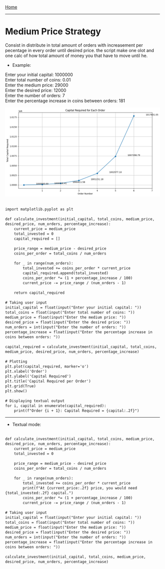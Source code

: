 [Home](/README.md)     

---    

# Medium Price Strategy

Consist in distribute in total amount of orders with increasement per pecentage in every order until desired price.
the script make one olot and one calc of how total amount of money you that have to move until he.

- Example:        
        
Enter your initial capital: 1000000        
Enter total number of coins: 0.01       
Enter the medium price: 29000        
Enter the desired price: 12000      
Enter the number of orders: 7       
Enter the percentage increase in coins between orders: 181        
 
![img](/assets/docs/knowledges/Financial/strategy/mediumprice/IMG/img.png)    

```

import matplotlib.pyplot as plt

def calculate_investment(initial_capital, total_coins, medium_price, desired_price, num_orders, percentage_increase):
    current_price = medium_price
    total_invested = 0
    capital_required = []

    price_range = medium_price - desired_price
    coins_per_order = total_coins / num_orders

    for _ in range(num_orders):
        total_invested += coins_per_order * current_price
        capital_required.append(total_invested)
        coins_per_order *= (1 + percentage_increase / 100)
        current_price -= price_range / (num_orders - 1)

    return capital_required

# Taking user input
initial_capital = float(input("Enter your initial capital: "))
total_coins = float(input("Enter total number of coins: "))
medium_price = float(input("Enter the medium price: "))
desired_price = float(input("Enter the desired price: "))
num_orders = int(input("Enter the number of orders: "))
percentage_increase = float(input("Enter the percentage increase in coins between orders: "))

capital_required = calculate_investment(initial_capital, total_coins, medium_price, desired_price, num_orders, percentage_increase)

# Plotting
plt.plot(capital_required, marker='o')
plt.xlabel('Order')
plt.ylabel('Capital Required')
plt.title('Capital Required per Order')
plt.grid(True)
plt.show()

# Displaying textual output
for i, capital in enumerate(capital_required):
    print(f"Order {i + 1}: Capital Required = {capital:.2f}")

```
---    


- Textual mode:

```

def calculate_investment(initial_capital, total_coins, medium_price, desired_price, num_orders, percentage_increase):
    current_price = medium_price
    total_invested = 0

    price_range = medium_price - desired_price
    coins_per_order = total_coins / num_orders

    for _ in range(num_orders):
        total_invested += coins_per_order * current_price
        print(f"At {current_price:.2f} price, you would need {total_invested:.2f} capital.")
        coins_per_order *= (1 + percentage_increase / 100)
        current_price -= price_range / (num_orders - 1)

# Taking user input
initial_capital = float(input("Enter your initial capital: "))
total_coins = float(input("Enter total number of coins: "))
medium_price = float(input("Enter the medium price: "))
desired_price = float(input("Enter the desired price: "))
num_orders = int(input("Enter the number of orders: "))
percentage_increase = float(input("Enter the percentage increase in coins between orders: "))

calculate_investment(initial_capital, total_coins, medium_price, desired_price, num_orders, percentage_increase)

```
